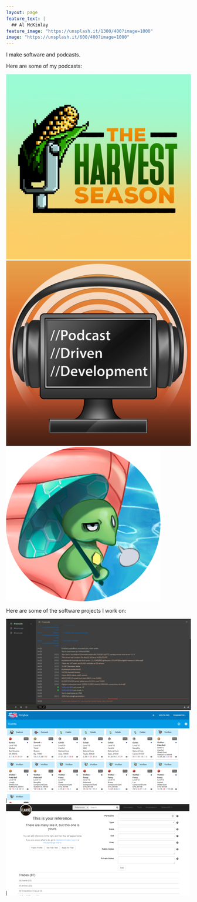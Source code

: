 ```yaml
---
layout: page
feature_text: |
  ## Al McKinlay
feature_image: "https://unsplash.it/1300/400?image=1000"
image: "https://unsplash.it/600/400?image=1000"
---
```


I make software and podcasts.

Here are some of my podcasts:


[<img src="/assets/ths.png" class="project-thumbnail" />](https://harvestseason.club)
[<img src="/assets/pdd.png" class="project-thumbnail" />](https://podcastdrivendev.com)
[<img src="/assets/rwa.png" class="project-thumbnail" />](https://rantswithal.com)

Here are some of the software projects I work on:  

[<img src="/assets/thelounge.png" class="project-thumbnail" />](https://github.com/thelounge/lounge/)
[<img src="/assets/porybox.png" class="project-thumbnail" />](https://www.porybox.com/about)
[<img src="/assets/flairhq.png" class="project-thumbnail" />](https://hq.porygon.co/)
<!-- [<img src="/assets/viewfield.png" class="project-thumbnail" />](http://viewfield.org.uk/) -->

